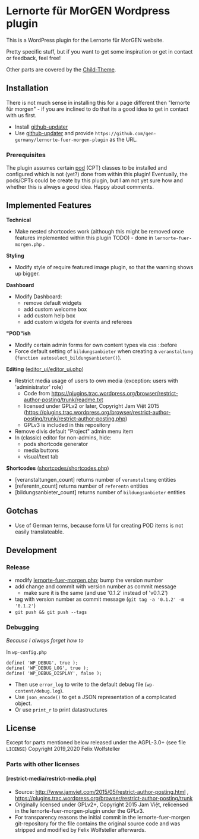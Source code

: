 # Lernorte für MorGEN Wordpress plugin

This is a WordPress plugin for the Lernorte für MorGEN website.

Pretty specific stuff, but if you want to get some inspiration or get in contact or feedback, feel free!

Other parts are covered by the [Child-Theme](https://github.com/gen-germany/lernorte-fuer-morgen-childtheme).

## Installation

There is not much sense in installing this for a page different then "lernorte für morgen" - if you are inclined to do that its a good idea to get in contact with us first.

  * Install [github-updater](https://github.com/afragen/github-updater)
  * Use [github-updater](https://github.com/afragen/github-updater) and provide `https://github.com/gen-germany/lernorte-fuer-morgen-plugin` as the URL.

### Prerequisites

The plugin assumes certain [pod](pods.io) (CPT) classes to be installed and configured which is not (yet?) done from within this plugin!
Eventually, the pods/CPTs could be create by this plugin, but I am not yet sure how and whether this is always a good idea. Happy about comments.

## Implemented Features

**Technical**
  * Make nested shortcodes work (although this might be removed once features implemented within this plugin TODO) - done in `lernorte-fuer-morgen.php` .

**Styling**
  * Modify style of require featured image plugin, so that the warning shows up bigger.

**Dashboard**
  * Modify Dashboard:
    * remove default widgets
    * add custom welcome box
    * add custom help box
    * add custom widgets for events and referees

**"POD"ish**
  * Modify certain admin forms for own content types via css ::before
  * Force default setting of `bildungsanbieter` when creating a `veranstaltung` (`function autoselect_bildungsanbieter()`).

**Editing**
([editor_ui/editor_ui.php](editor_ui/editor_ui.php))
  * Restrict media usage of users to own media (exception: users with 'administrator' role)
    - Code from https://plugins.trac.wordpress.org/browser/restrict-author-posting/trunk/readme.txt
    - licensed under GPLv2 or later, Copyright Jam Việt 2015 (https://plugins.trac.wordpress.org/browser/restrict-author-posting/trunk/restrict-author-posting.php)
    - GPLv3 is included in this repository
  * Remove divis default "Project" admin menu item
  * In (classic) editor for non-admins, hide:
    - pods shortcode generator
    - media buttons
    - visual/text tab

**Shortcodes**
([shortcodes/shortcodes.php](shortcodes/shortcodes.php))
  * [veranstaltungen_count] returns number of `veranstaltung` entities
  * [referentn_count] returns number of `referentn` entities
  * [bildungsanbieter_count] returns number of `bildungsanbieter` entities

## Gotchas

  * Use of German terms, because form UI for creating POD items is not easily translateable.

## Development

### Release

  * modify [lernorte-fuer-morgen.php](lernorte-fuer-morgen.php); bump the version number
  * add change and commit with version number as commit message
    * make sure it is the same (and use '0.1.2' instead of 'v0.1.2')
  * tag with version number as commit message (`git tag -a '0.1.2' -m '0.1.2'`)
  * `git push && git push --tags`

### Debugging

*Because I always forget how to*

In `wp-config.php`
```
define( 'WP_DEBUG', true );
define( 'WP_DEBUG_LOG', true );
define( 'WP_DEBUG_DISPLAY', false );
```

- Then use `error_log` to write to the default debug file (`wp-content/debug.log`).
- Use `json_encode()` to get a JSON representation of a complicated object.
- Or use `print_r` to print datastructures


## License

Except for parts mentioned below released under the AGPL-3.0+ (see file `LICENSE`)
Copyright 2019,2020 Felix Wolfsteller

### Parts with other licenses

#### [restrict-media/restrict-media.php]

  * Source: http://www.jamviet.com/2015/05/restrict-author-posting.html , https://plugins.trac.wordpress.org/browser/restrict-author-posting/trunk
  * Originally licensed under GPLv2+, Copyright 2015 Jam Việt, relicensed in the lernorte-fuer-morgen-plugin under the GPLv3.
  * For transparency reasons the initial commit in the lernorte-fuer-morgen git-repository for the file contains the original source code and was stripped and modified by Felix Wolfsteller afterwards.
  
